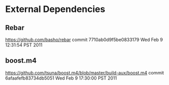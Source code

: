 External Dependencies
=====================

Rebar
-----

https://github.com/basho/rebar
commit 7710ab0d9f5be0833179
Wed Feb  9 12:31:54 PST 2011

boost.m4
--------

https://github.com/tsuna/boost.m4/blob/master/build-aux/boost.m4
commit 6afaafefb83734db5051
Wed Feb  9 17:30:00 PST 2011


